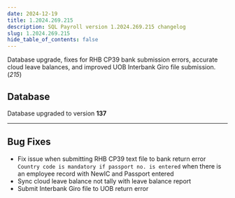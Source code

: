 ```yaml
---
date: 2024-12-19
title: 1.2024.269.215
description: SQL Payroll version 1.2024.269.215 changelog
slug: 1.2024.269.215
hide_table_of_contents: false
---
```


Database upgrade, fixes for RHB CP39 bank submission errors, accurate cloud leave balances, and improved UOB Interbank Giro file submission. (*215*)

<!-- truncate -->

## Database

Database upgraded to version **137**

---

## Bug Fixes

- Fix issue when submitting RHB CP39 text file to bank return error `Country code is mandatory if passport no. is entered` when there is an employee record with NewIC and Passport entered
- Sync cloud leave balance not tally with leave balance report
- Submit Interbank Giro file to UOB return error
